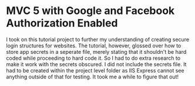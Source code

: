 # MVC 5 with Google and Facebook Authorization Enabled

I took on this tutorial project to further my understanding of creating secure login structures for websites.  The tutorial, however, glossed over how to store app secrets in a seperate file, merely stating that it shouldn't be hard coded while proceeding to hard code it.  So I had to do extra research to make it work with the secrets obscured.  I did not include the secrets file.  It had to be created within the project level folder as IIS Express cannot see anything outside of that for testing.  It took me a while to figure that out!
